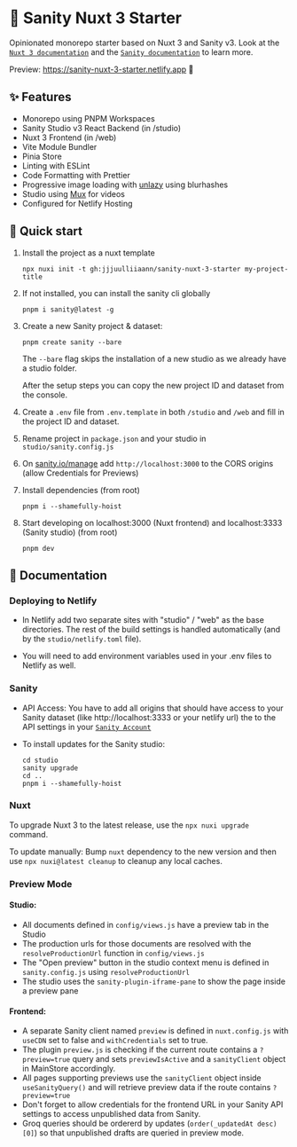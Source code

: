 # 🌵 Sanity Nuxt 3 Starter

Opinionated monorepo starter based on Nuxt 3 and Sanity v3. Look at the [`Nuxt 3 documentation`](https://nuxt.com/docs/getting-started/introduction) and the [`Sanity documentation`](https://www.sanity.io/docs/overview-introduction) to learn more.

Preview: https://sanity-nuxt-3-starter.netlify.app 👀

## ✨ Features

-   Monorepo using PNPM Workspaces
-   Sanity Studio v3 React Backend (in /studio)
-   Nuxt 3 Frontend (in /web)
-   Vite Module Bundler
-   Pinia Store
-   Linting with ESLint
-   Code Formatting with Prettier
-   Progressive image loading with [unlazy](https://github.com/johannschopplich/unlazy) using blurhashes
-   Studio using [Mux](https://www.mux.com/) for videos
-   Configured for Netlify Hosting

## 🚀 Quick start

1. Install the project as a nuxt template

    ```
    npx nuxi init -t gh:jjjuulliiaann/sanity-nuxt-3-starter my-project-title
    ```

2. If not installed, you can install the sanity cli globally

    ```
    pnpm i sanity@latest -g
    ```

3. Create a new Sanity project & dataset:

    ```
    pnpm create sanity --bare
    ```

    The `--bare` flag skips the installation of a new studio as we already have a studio folder.

    After the setup steps you can copy the new project ID and dataset from the console.

4. Create a `.env` file from `.env.template` in both `/studio` and `/web` and fill in the project ID and dataset.
5. Rename project in `package.json` and your studio in `studio/sanity.config.js`

6. On [sanity.io/manage](https://sanity.io/manage) add `http://localhost:3000` to the CORS origins (allow Credentials for Previews)

7. Install dependencies (from root)

    ```
    pnpm i --shamefully-hoist
    ```

8. Start developing on localhost:3000 (Nuxt frontend) and localhost:3333 (Sanity studio) (from root)

    ```
    pnpm dev
    ```

## 📖 Documentation

### Deploying to Netlify

-   In Netlify add two separate sites with "studio" / "web" as the base directories. The rest of the build settings is handled automatically (and by the `studio/netlify.toml` file).

-   You will need to add environment variables used in your .env files to Netlify as well.

### Sanity

-   API Access: You have to add all origins that should have access to your Sanity dataset (like http://localhost:3333 or your netlify url) the to the API settings in your [`Sanity Account`](https://manage.sanity.io)

-   To install updates for the Sanity studio:

    ```
    cd studio
    sanity upgrade
    cd ..
    pnpm i --shamefully-hoist
    ```

### Nuxt

To upgrade Nuxt 3 to the latest release, use the `npx nuxi upgrade` command.

To update manually: Bump `nuxt` dependency to the new version and then use `npx nuxi@latest cleanup` to cleanup any local caches.

### Preview Mode

#### Studio:

-   All documents defined in `config/views.js` have a preview tab in the Studio
-   The production urls for those documents are resolved with the `resolveProductionUrl` function in `config/views.js`
-   The "Open preview" button in the studio context menu is defined in `sanity.config.js` using `resolveProductionUrl`
-   The studio uses the `sanity-plugin-iframe-pane` to show the page inside a preview pane

#### Frontend:

-   A separate Sanity client named `preview` is defined in `nuxt.config.js` with `useCDN` set to false and `withCredentials` set to true.
-   The plugin `preview.js` is checking if the current route contains a `?preview=true` query and sets `previewIsActive` and a `sanityClient` object in MainStore accordingly.
-   All pages supporting previews use the `sanityClient` object inside `useSanityQuery()` and will retrieve preview data if the route contains `?preview=true`
-   Don't forget to allow credentials for the frontend URL in your Sanity API settings to access unpublished data from Sanity.
-   Groq queries should be ordererd by updates (`order(_updatedAt desc) [0]`) so that unpublished drafts are queried in preview mode.
